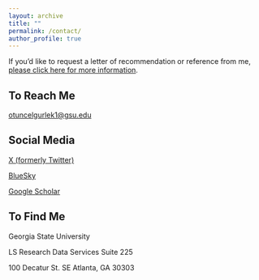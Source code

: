```yaml
---
layout: archive
title: ""
permalink: /contact/
author_profile: true
---
```


If you’d like to request a letter of recommendation or reference from me, [please click here for more information](/files/letters.pdf).

## To Reach Me

otuncelgurlek1@gsu.edu

## Social Media
[X (formerly Twitter)](https://x.com/ozlem__tuncel)

[BlueSky](https://bsky.app/profile/ozlemtuncel.bsky.social)

[Google Scholar](https://scholar.google.com/citations?user=Q4RzaGMAAAAJ&hl=en)

## To Find Me

Georgia State University

LS Research Data Services Suite 225 

100 Decatur St. SE Atlanta, GA 30303
